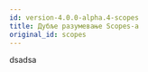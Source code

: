 ```yaml
---
id: version-4.0.0-alpha.4-scopes
title: Дубље разумевање Scopes-а
original_id: scopes
---
```


dsadsa